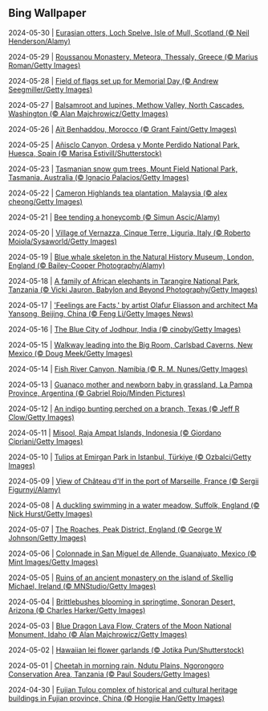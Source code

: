 ## Bing Wallpaper
2024-05-30 | [Eurasian otters, Loch Spelve, Isle of Mull, Scotland (© Neil Henderson/Alamy)](./wallpaper/2024-05-30.jpg) 

2024-05-29 | [Roussanou Monastery, Meteora, Thessaly, Greece (© Marius Roman/Getty Images)](./wallpaper/2024-05-29.jpg) 

2024-05-28 | [Field of flags set up for Memorial Day (© Andrew Seegmiller/Getty Images)](./wallpaper/2024-05-28.jpg) 

2024-05-27 | [Balsamroot and lupines, Methow Valley, North Cascades, Washington (© Alan Majchrowicz/Getty Images)](./wallpaper/2024-05-27.jpg) 

2024-05-26 | [Aït Benhaddou, Morocco (© Grant Faint/Getty Images)](./wallpaper/2024-05-26.jpg) 

2024-05-25 | [Añisclo Canyon, Ordesa y Monte Perdido National Park, Huesca, Spain (© Marisa Estivill/Shutterstock)](./wallpaper/2024-05-25.jpg) 

2024-05-23 | [Tasmanian snow gum trees, Mount Field National Park, Tasmania, Australia (© Ignacio Palacios/Getty Images)](./wallpaper/2024-05-23.jpg) 

2024-05-22 | [Cameron Highlands tea plantation, Malaysia (© alex cheong/Getty Images)](./wallpaper/2024-05-22.jpg) 

2024-05-21 | [Bee tending a honeycomb (© Simun Ascic/Alamy)](./wallpaper/2024-05-21.jpg) 

2024-05-20 | [Village of Vernazza, Cinque Terre, Liguria, Italy (© Roberto Moiola/Sysaworld/Getty Images)](./wallpaper/2024-05-20.jpg) 

2024-05-19 | [Blue whale skeleton in the Natural History Museum, London, England (© Bailey-Cooper Photography/Alamy)](./wallpaper/2024-05-19.jpg) 

2024-05-18 | [A family of African elephants in Tarangire National Park, Tanzania (© Vicki Jauron, Babylon and Beyond Photography/Getty Images)](./wallpaper/2024-05-18.jpg) 

2024-05-17 | ['Feelings are Facts,' by artist Olafur Eliasson and architect Ma Yansong, Beijing, China (© Feng Li/Getty Images News)](./wallpaper/2024-05-17.jpg) 

2024-05-16 | [The Blue City of Jodhpur, India (© cinoby/Getty Images)](./wallpaper/2024-05-16.jpg) 

2024-05-15 | [Walkway leading into the Big Room, Carlsbad Caverns, New Mexico (© Doug Meek/Getty Images)](./wallpaper/2024-05-15.jpg) 

2024-05-14 | [Fish River Canyon, Namibia (© R. M. Nunes/Getty Images)](./wallpaper/2024-05-14.jpg) 

2024-05-13 | [Guanaco mother and newborn baby in grassland, La Pampa Province, Argentina (© Gabriel Rojo/Minden Pictures)](./wallpaper/2024-05-13.jpg) 

2024-05-12 | [An indigo bunting perched on a branch, Texas (© Jeff R Clow/Getty Images)](./wallpaper/2024-05-12.jpg) 

2024-05-11 | [Misool, Raja Ampat Islands, Indonesia (© Giordano Cipriani/Getty Images)](./wallpaper/2024-05-11.jpg) 

2024-05-10 | [Tulips at Emirgan Park in Istanbul, Türkiye (© Ozbalci/Getty Images)](./wallpaper/2024-05-10.jpg) 

2024-05-09 | [View of Château d'If in the port of Marseille, France (© Sergii Figurnyi/Alamy)](./wallpaper/2024-05-09.jpg) 

2024-05-08 | [A duckling swimming in a water meadow, Suffolk, England (© Nick Hurst/Getty Images)](./wallpaper/2024-05-08.jpg) 

2024-05-07 | [The Roaches, Peak District, England (© George W Johnson/Getty Images)](./wallpaper/2024-05-07.jpg) 

2024-05-06 | [Colonnade in San Miguel de Allende, Guanajuato, Mexico (© Mint Images/Getty Images)](./wallpaper/2024-05-06.jpg) 

2024-05-05 | [Ruins of an ancient monastery on the island of Skellig Michael, Ireland (© MNStudio/Getty Images)](./wallpaper/2024-05-05.jpg) 

2024-05-04 | [Brittlebushes blooming in springtime, Sonoran Desert, Arizona (© Charles Harker/Getty Images)](./wallpaper/2024-05-04.jpg) 

2024-05-03 | [Blue Dragon Lava Flow, Craters of the Moon National Monument, Idaho (© Alan Majchrowicz/Getty Images)](./wallpaper/2024-05-03.jpg) 

2024-05-02 | [Hawaiian lei flower garlands (© Jotika Pun/Shutterstock)](./wallpaper/2024-05-02.jpg) 

2024-05-01 | [Cheetah in morning rain, Ndutu Plains, Ngorongoro Conservation Area, Tanzania (© Paul Souders/Getty Images)](./wallpaper/2024-05-01.jpg) 

2024-04-30 | [Fujian Tulou complex of historical and cultural heritage buildings in Fujian province, China (© Hongjie Han/Getty Images)](./wallpaper/2024-04-30.jpg) 

